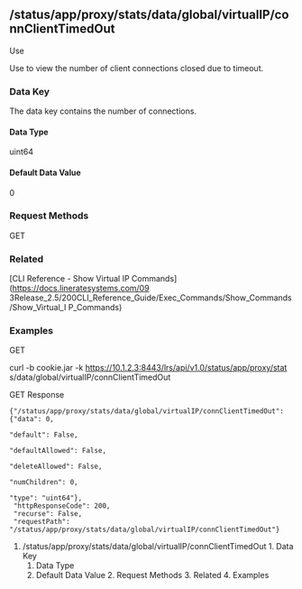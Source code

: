 ## /status/app/proxy/stats/data/global/virtualIP/connClientTimedOut

Use

Use to view the number of client connections closed due to timeout.

### Data Key

The data key contains the number of connections.

#### Data Type

uint64

#### Default Data Value

0

### Request Methods

GET

### Related

[CLI Reference - Show Virtual IP Commands](https://docs.lineratesystems.com/09
3Release_2.5/200CLI_Reference_Guide/Exec_Commands/Show_Commands/Show_Virtual_I
P_Commands)

### Examples

GET

curl -b cookie.jar -k https://10.1.2.3:8443/lrs/api/v1.0/status/app/proxy/stat
s/data/global/virtualIP/connClientTimedOut

GET Response

    
    {"/status/app/proxy/stats/data/global/virtualIP/connClientTimedOut": {"data": 0,
                                                                           "default": False,
                                                                           "defaultAllowed": False,
                                                                           "deleteAllowed": False,
                                                                           "numChildren": 0,
                                                                           "type": "uint64"},
     "httpResponseCode": 200,
     "recurse": False,
     "requestPath": "/status/app/proxy/stats/data/global/virtualIP/connClientTimedOut"}
    

  1. /status/app/proxy/stats/data/global/virtualIP/connClientTimedOut
    1. Data Key
      1. Data Type
      2. Default Data Value
    2. Request Methods
    3. Related
    4. Examples

